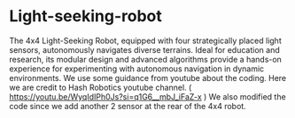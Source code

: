 # Light-seeking-robot
The 4x4 Light-Seeking Robot, equipped with four strategically placed light sensors, autonomously navigates diverse terrains. Ideal for education and research, its modular design and advanced algorithms provide a hands-on experience for experimenting with autonomous navigation in dynamic environments.
We use some guidance from youtube about the coding. Here we are credit to Hash Robotics youtube channel. ( https://youtu.be/WyqIdIPh0Js?si=q1G6__mbJ_iFaZ-x ) 
We also modified the code since we add another 2 sensor at the rear of the 4x4 robot. 

